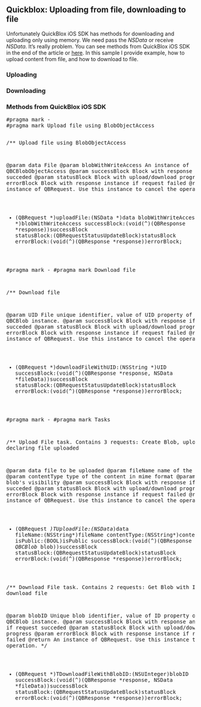 <h2>Quickblox: Uploading from file, downloading to file</h2>

Unfortunately QuickBlox iOS SDK has methods for downloading and uploading only using memory. We need pass the <i>NSData</i> or receive <i>NSData</i>. It’s really problem. You can see methods from QuickBlox iOS SDK in the end of the article or <a href="http://sdk.quickblox.com/ios/">here</a>. In this sample I provide example, how to upload content from file, and how to download to file.

<h3>Uploading</h3>

<h3>Downloading</h3>

<h3>Methods from QuickBlox iOS SDK</h3>
<pre>
#pragma mark -
#pragma mark Upload file using BlobObjectAccess

/**
 Upload file using BlobObjectAccess
 
 @param data File
 @param blobWithWriteAccess An instance of QBCBlobObjectAccess
 @param successBlock Block with response if request succeded
 @param statusBlock Block with upload/download progress
 @param errorBlock Block with response instance if request failed
 @return An instance of QBRequest. Use this instance to cancel the operation.
 */
+ (QBRequest *)uploadFile:(NSData *)data
      blobWithWriteAccess:(QBCBlob *)blobWithWriteAccess
             successBlock:(void(^)(QBResponse *response))successBlock
              statusBlock:(QBRequestStatusUpdateBlock)statusBlock
               errorBlock:(void(^)(QBResponse *response))errorBlock;

#pragma mark -
#pragma mark Download file

/**
 Download file
 
 @param UID File unique identifier, value of UID property of the QBCBlob instance.
 @param successBlock Block with response if request succeded
 @param statusBlock Block with upload/download progress
 @param errorBlock Block with response instance if request failed
 @return An instance of QBRequest. Use this instance to cancel the operation.
 */
+ (QBRequest *)downloadFileWithUID:(NSString *)UID
                      successBlock:(void(^)(QBResponse *response, NSData *fileData))successBlock
                       statusBlock:(QBRequestStatusUpdateBlock)statusBlock
                        errorBlock:(void(^)(QBResponse *response))errorBlock;

#pragma mark -
#pragma mark Tasks

/**
 Upload File task. Contains 3 requests: Create Blob, upload file, declaring file uploaded
 
 @param data file to be uploaded
 @param fileName name of the file
 @param contentType type of the content in mime format
 @param isPublic blob's visibility
 @param successBlock Block with response if request succeded
 @param statusBlock Block with upload/download progress
 @param errorBlock Block with response instance if request failed
 @return An instance of QBRequest. Use this instance to cancel the operation.
 */
+ (QBRequest *)TUploadFile:(NSData*)data
                  fileName:(NSString*)fileName
               contentType:(NSString*)contentType
                  isPublic:(BOOL)isPublic
              successBlock:(void(^)(QBResponse *response, QBCBlob* blob))successBlock
               statusBlock:(QBRequestStatusUpdateBlock)statusBlock
                errorBlock:(void(^)(QBResponse *response))errorBlock;

/**
 Download File task. Contains 2 requests: Get Blob with ID, download file

 @param blobID Unique blob identifier, value of ID property of the QBCBlob instance.
 @param successBlock Block with response and fileData if request succeded
 @param statusBlock Block with upload/download progress
 @param errorBlock Block with response instance if request failed
 @return An instance of QBRequest. Use this instance to cancel the operation.
 */

+ (QBRequest *)TDownloadFileWithBlobID:(NSUInteger)blobID
                          successBlock:(void(^)(QBResponse *response, NSData *fileData))successBlock
                           statusBlock:(QBRequestStatusUpdateBlock)statusBlock
                            errorBlock:(void(^)(QBResponse *response))errorBlock;
</pre>
